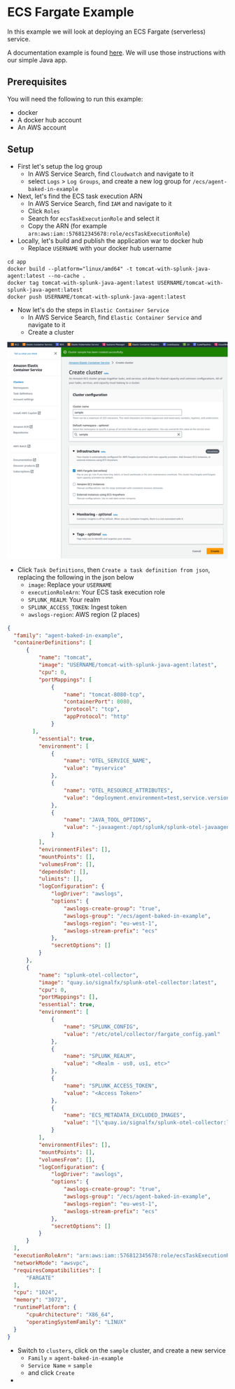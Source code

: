 # ECS Fargate Example

In this example we will look at deploying an ECS Fargate (serverless) service.

A documentation example is found [here](https://docs.splunk.com/observability/en/gdi/opentelemetry/deployments/deployments-fargate-java.html). We will use those instructions with our simple Java app.

## Prerequisites
You will need the following to run this example:
- docker
- A docker hub account
- An AWS account

## Setup
* First let's setup the log group
  * In AWS Service Search, find `Cloudwatch` and navigate to it
  * select `Logs` > `Log Groups`, and create a new log group for `/ecs/agent-baked-in-example`
* Next, let's find the ECS task execution ARN
  * In AWS Service Search, find `IAM` and navigate to it
  * Click `Roles`
  * Search for `ecsTaskExecutionRole` and select it
  * Copy the ARN (for example `arn:aws:iam::576812345678:role/ecsTaskExecutionRole`) 
* Locally, let's build and publish the application war to docker hub
  * Replace `USERNAME` with your docker hub username

```
cd app
docker build --platform="linux/amd64" -t tomcat-with-splunk-java-agent:latest --no-cache .
docker tag tomcat-with-splunk-java-agent:latest USERNAME/tomcat-with-splunk-java-agent:latest
docker push USERNAME/tomcat-with-splunk-java-agent:latest
```

* Now let's do the steps in `Elastic Container Service`
  * In AWS Service Search, find `Elastic Container Service` and navigate to it
  * Create a cluster

![Create Cluster](img/create_cluster.png)


  * Click `Task Definitions`, then `Create a task definition from json`, replacing the following in the json below
    * `image`: Replace your `USERNAME`
    * `executionRoleArn`: Your ECS task execution role
    * `SPLUNK_REALM`: Your realm
    * `SPLUNK_ACCESS_TOKEN`: Ingest token
    * `awslogs-region`: AWS region (2 places)

```json
{
  "family": "agent-baked-in-example",
  "containerDefinitions": [
      {
          "name": "tomcat",
          "image": "USERNAME/tomcat-with-splunk-java-agent:latest",
          "cpu": 0,
          "portMappings": [
              {
                  "name": "tomcat-8080-tcp",
                  "containerPort": 8080,
                  "protocol": "tcp",
                  "appProtocol": "http"
              }
        ],
          "essential": true,
          "environment": [
              {
                  "name": "OTEL_SERVICE_NAME",
                  "value": "myservice"
              },
              {
                  "name": "OTEL_RESOURCE_ATTRIBUTES",
                  "value": "deployment.environment=test,service.version=1.0"
              },
              {
                  "name": "JAVA_TOOL_OPTIONS",
                  "value": "-javaagent:/opt/splunk/splunk-otel-javaagent.jar"
              }
          ],
          "environmentFiles": [],
          "mountPoints": [],
          "volumesFrom": [],
          "dependsOn": [],
          "ulimits": [],
          "logConfiguration": {
              "logDriver": "awslogs",
              "options": {
                  "awslogs-create-group": "true",
                  "awslogs-group": "/ecs/agent-baked-in-example",
                  "awslogs-region": "eu-west-1",
                  "awslogs-stream-prefix": "ecs"
              },
              "secretOptions": []
          }
      },
      {
          "name": "splunk-otel-collector",
          "image": "quay.io/signalfx/splunk-otel-collector:latest",
          "cpu": 0,
          "portMappings": [],
          "essential": true,
          "environment": [
              {
                  "name": "SPLUNK_CONFIG",
                  "value": "/etc/otel/collector/fargate_config.yaml"
              },
              {
                  "name": "SPLUNK_REALM",
                  "value": "<Realm - us0, us1, etc>"
              },
              {
                  "name": "SPLUNK_ACCESS_TOKEN",
                  "value": "<Access Token>"
              },
              {
                  "name": "ECS_METADATA_EXCLUDED_IMAGES",
                  "value": "[\"quay.io/signalfx/splunk-otel-collector:latest\"]"
              }
          ],
          "environmentFiles": [],
          "mountPoints": [],
          "volumesFrom": [],
          "logConfiguration": {
              "logDriver": "awslogs",
              "options": {
                  "awslogs-create-group": "true",
                  "awslogs-group": "/ecs/agent-baked-in-example",
                  "awslogs-region": "eu-west-1",
                  "awslogs-stream-prefix": "ecs"
              },
              "secretOptions": []
          }
      }
  ],
  "executionRoleArn": "arn:aws:iam::576812345678:role/ecsTaskExecutionRole",
  "networkMode": "awsvpc",
  "requiresCompatibilities": [
      "FARGATE"
  ],
  "cpu": "1024",
  "memory": "3072",
  "runtimePlatform": {
      "cpuArchitecture": "X86_64",
      "operatingSystemFamily": "LINUX"
  }
}
```

  * Switch to `clusters`, click on the `sample` cluster, and create a new service
    * `Family` = `agent-baked-in-example`
    * `Service Name` = `sample`
    * and click `Create`
  * 